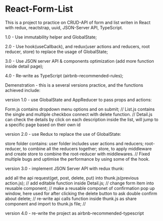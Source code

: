 # React-Form-List
This is a project to practice on CRUD-API of form and list writen in React with redux, reactstrap, uuid, JSON-Server API, TypeScript.


1.0 - Use immutability helper and GlobalState;


2.0 - Use hook(useCallback), and redux(user actions and reducers, root reducer, store) to replace the usage of GlobalState; 


3.0 - Use JSON server API & components optimization (add more function inside detail page);


4.0 - Re-write as TypeScript (airbnb-recommended-rules);


Demenstration - this is a several versions practice, and the functions achieved include:


version 1.0 - use GlobalState and AppReducer to pass props and actions:


Form.js contains dropdown menu options and on submit; //
List.js contains the single and multiple checkbox connect with delete function. //
Detail.js can check the details by click on each description inside the list, will jump to a specific page based on their own id


version 2.0 - use Redux to replace the use of GlobalState:


store folder contains: user folder includes user actions and reducers; root-reducer, to combine all the reducers together; store, to apply middleware and create store to combine the root-reducer with middlewares. //
Fixed multiple bugs and uptimise the performance by using some of the hook.


version 3.0 - implement JSON Server API with redux thunk:


add all the api request(get, post, delete, put) into thunk.js(previous action.js); //
add editable function inside Detail.js; //
change form item into reusable component; //
make a reusable componet of confirmation pop up window, here used for after clicking the delete button to ask double confirm about delete; //
re-write api calls function inside thunk.js as share component and import to thunk.js file; //


version 4.0 - re-write the project as airbnb-recommended-typescript
